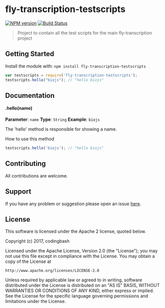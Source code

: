 # fly-transcription-testscripts

[![NPM version](http://img.shields.io/npm/v/fly-transcription-testscripts.svg)](https://www.npmjs.org/package/fly-transcription-testscripts) 
[![Build Status](https://secure.travis-ci.org/codingbash/fly-transcription-testscripts.png?branch=master)](http://travis-ci.org/codingbash/fly-transcription-testscripts) 

> Project to contain all the test scripts for the main fly-transcription project

## Getting Started
Install the module with: `npm install fly-transcription-testscripts`

```javascript
var testscripts = require('fly-transcription-testscripts');
testscripts.hello("biojs"); // "hello biojs"
```

## Documentation

#### .hello(name)

**Parameter**: `name`
**Type**: `String`
**Example**: `biojs`

The 'hello' method is responsible for showing a name.

How to use this method

```javascript
testscripts.hello('biojs'); // "hello biojs"
```

## Contributing

All contributions are welcome.

## Support

If you have any problem or suggestion please open an issue [here](https://github.com/codingbash/fly-transcription-testscripts/issues).

## License 
This software is licensed under the Apache 2 license, quoted below.

Copyright (c) 2017, codingbash

Licensed under the Apache License, Version 2.0 (the "License"); you may not
use this file except in compliance with the License. You may obtain a copy of
the License at

    http://www.apache.org/licenses/LICENSE-2.0

Unless required by applicable law or agreed to in writing, software
distributed under the License is distributed on an "AS IS" BASIS, WITHOUT
WARRANTIES OR CONDITIONS OF ANY KIND, either express or implied. See the
License for the specific language governing permissions and limitations under
the License.
